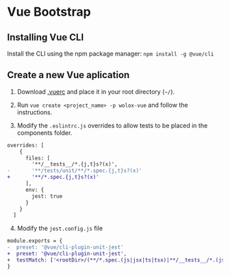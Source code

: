 # Vue Bootstrap

## Installing Vue CLI
Install the CLI using the npm package manager: ```npm install -g @vue/cli```

## Create a new Vue aplication

1. Download [.vuerc](./.vuerc) and place it in your root directory (`~/`).

2. Run ```vue create <project_name> -p wolox-vue``` and follow the instructions.

3. Modify the `.eslintrc.js` overrides to allow tests to be placed in the components folder.

```diff
overrides: [
    {
      files: [
        '**/__tests__/*.{j,t}s?(x)',
-       '**/tests/unit/**/*.spec.{j,t}s?(x)'
+       '**/*.spec.{j,t}s?(x)'
      ],
      env: {
        jest: true
      }
    }
  ]
```

4. Modify the `jest.config.js` file

```diff
module.exports = {
-  preset: '@vue/cli-plugin-unit-jest'
+  preset: '@vue/cli-plugin-unit-jest',
+  testMatch: ['<rootDir>/(**/*.spec.(js|jsx|ts|tsx)|**/__tests__/*.(js|jsx|ts|tsx))']
}
```
